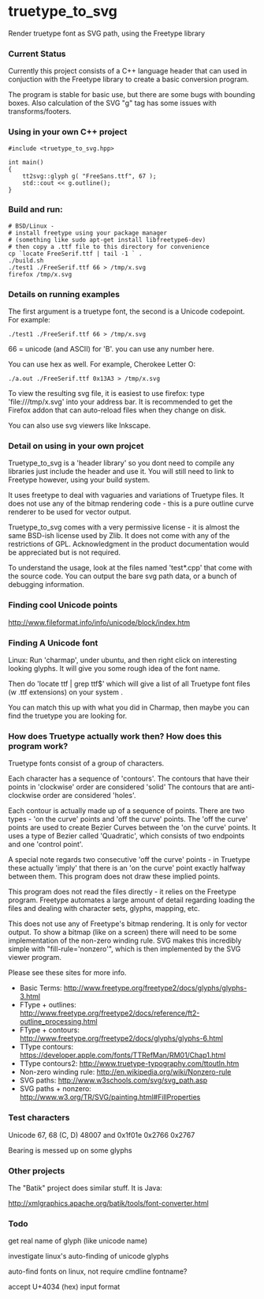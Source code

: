 truetype_to_svg
===============

Render truetype font as SVG path, using the Freetype library

### Current Status

Currently this project consists of a C++ language header that can used in 
conjuction with the Freetype library to create a basic conversion program.

The program is stable for basic use, but there are some bugs with 
bounding boxes. Also calculation of the SVG "g" tag has some issues with
transforms/footers.

### Using in your own C++ project

    #include <truetype_to_svg.hpp>

    int main()
    {
        tt2svg::glyph g( "FreeSans.ttf", 67 );
        std::cout << g.outline();
    }

### Build and run:

    # BSD/Linux - 
    # install freetype using your package manager
    # (something like sudo apt-get install libfreetype6-dev)
    # then copy a .ttf file to this directory for convenience
    cp `locate FreeSerif.ttf | tail -1 ` .
    ./build.sh
    ./test1 ./FreeSerif.ttf 66 > /tmp/x.svg 
    firefox /tmp/x.svg

### Details on running examples

The first argument is a truetype font, the second is a Unicode codepoint.
For example:

    ./test1 ./FreeSerif.ttf 66 > /tmp/x.svg 

66 = unicode (and ASCII) for 'B'. you can use any number here.

You can use hex as well. For example, Cherokee Letter O:

    ./a.out ./FreeSerif.ttf 0x13A3 > /tmp/x.svg

To view the resulting svg file, it is easiest to use firefox: type 
'file:///tmp/x.svg' into your address bar. It is recommended to get the 
Firefox addon that can auto-reload files when they change on disk.

You can also use svg viewers like Inkscape.

### Detail on using in your own projcet

Truetype_to_svg is a 'header library' so you dont need to compile any 
libraries just include the header and use it. You will still need to
link to Freetype however, using your build system. 

It uses freetype to deal with vaguaries and variations of Truetype 
files. It does not use any of the bitmap rendering code - this is a pure 
outline curve renderer to be used for vector output. 

Truetype_to_svg comes with a very permissive license - it is almost the same
BSD-ish license used by Zlib. It does not come with any of the 
restrictions of GPL. Acknowledgment in the product documentation would 
be appreciated but is not required.

To understand the usage, look at the files named 'test*.cpp' that come
with the source code. You can output the bare svg path data, or a bunch
of debugging information.

### Finding cool Unicode points

http://www.fileformat.info/info/unicode/block/index.htm

### Finding A Unicode font

Linux: Run 'charmap', under ubuntu, and then right click on interesting 
looking glyphs. It will give you some rough idea of the font name.

Then do 'locate ttf | grep ttf$' which will give a list of all Truetype 
font files (w .ttf extensions) on your system .

You can match this up with what you did in Charmap, then maybe you can find
the truetype you are looking for. 

### How does Truetype actually work then? How does this program work?

Truetype fonts consist of a group of characters.

Each character has a sequence of 'contours'. The contours that have 
their points in 'clockwise' order are considered 'solid' The contours 
that are anti-clockwise order are considered 'holes'.

Each contour is actually made up of a sequence of points. There are two 
types - 'on the curve' points and 'off the curve' points. The 'off the curve'
points are used to create Bezier Curves between the 'on the curve' points. 
It uses a type of Bezier called 'Quadratic', which consists of two endpoints
and one 'control point'. 

A special note regards two consecutive 'off the curve' points - in 
Truetype these actually 'imply' that there is an 'on the curve' point 
exactly halfway between them. This program does not draw these implied points. 

This program does not read the files directly - it relies on the Freetype
program. Freetype automates a large amount of detail regarding loading
the files and dealing with character sets, glyphs, mapping, etc. 

This does not use any of Freetype's bitmap rendering. It is only for 
vector output. To show a bitmap (like on a screen) there will need to be 
some implementation of the non-zero winding rule. SVG makes this 
incredibly simple with "fill-rule='nonzero'", which is then implemented
by the SVG viewer program.

Please see these sites for more info.

 * Basic Terms: http://www.freetype.org/freetype2/docs/glyphs/glyphs-3.html
 * FType + outlines: http://www.freetype.org/freetype2/docs/reference/ft2-outline_processing.html
 * FType + contours: http://www.freetype.org/freetype2/docs/glyphs/glyphs-6.html
 * TType contours: https://developer.apple.com/fonts/TTRefMan/RM01/Chap1.html
 * TType contours2: http://www.truetype-typography.com/ttoutln.htm
 * Non-zero winding rule: http://en.wikipedia.org/wiki/Nonzero-rule
 * SVG paths: http://www.w3schools.com/svg/svg_path.asp
 * SVG paths + nonzero: http://www.w3.org/TR/SVG/painting.html#FillProperties

### Test characters

Unicode 
67, 68 (C, D)
48007 and 0x1f01e
0x2766 0x2767

Bearing is messed up on some glyphs

### Other projects

The "Batik" project does similar stuff. It is Java:

http://xmlgraphics.apache.org/batik/tools/font-converter.html

### Todo

get real name of glyph (like unicode name)

investigate linux's auto-finding of unicode glyphs

auto-find fonts on linux, not require cmdline fontname?

accept U+4034 (hex) input format

